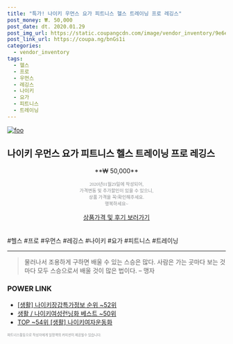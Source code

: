```yaml
--- 
title: "특가! 나이키 우먼스 요가 피트니스 헬스 트레이닝 프로 레깅스" 
post_money: ₩. 50,000 
post_date: dt. 2020.01.29 
post_img_url: https://static.coupangcdn.com/image/vendor_inventory/9e6e/b6431e826ef4a71bf173fdbe4818d51791e7da5ca041c6cd0e4778bcfc40.jpg 
post_link_url: https://coupa.ng/bnGs1i 
categories: 
  - vendor_inventory 
tags: 
  - 헬스 
  - 프로 
  - 우먼스 
  - 레깅스 
  - 나이키 
  - 요가 
  - 피트니스 
  - 트레이닝 
--- 
```

[![foo](https://static.coupangcdn.com/image/vendor_inventory/9e6e/b6431e826ef4a71bf173fdbe4818d51791e7da5ca041c6cd0e4778bcfc40.jpg)](https://coupa.ng/bnGs1i) 

## 나이키 우먼스 요가 피트니스 헬스 트레이닝 프로 레깅스 
<p style="text-align: center;">**₩ 50,000**</p> 
<p style="text-align: center;"><span style="color: #898c8f; font-family: Georgia,Times,serif; font-size: 0.75em;">2020년01월29일에 작성되어, <br>가격변동 및 추가할인이 있을 수 있으니,<br> 상품 가격을 꼭!확인해주세요.<br>행복하세요~</span> 
</p>	 
<div markdown="0" style="text-align: center;"><a href="https://coupa.ng/bnGs1i" class="btn btn--success">상품가격 및 후기 보러가기</a></div> 
<br><br> 
  #헬스 #프로 #우먼스 #레깅스 #나이키 #요가 #피트니스 #트레이닝 
<hr> 

> 물러나서 조용하게 구하면 배울 수 있는 스승은 많다. 사람은 가는 곳마다 보는 것마다 모두 스승으로서 배울 것이 많은 법이다.  – 맹자 


### POWER LINK

* <a href="https://blog.naver.com/sakai111/221775462252" target="_blank"> [생활] 나이키장갑특가정보 순위 ~52위</a>
* <a href="https://blog.naver.com/santokki14/221781942629" target="_blank">생활 / 나이키여성런닝화 베스트 ~50위</a>
* <a href="https://blog.naver.com/fasyy4321/221783058226" target="_blank"> TOP ~54위 [생활] 나이키여자운동화</a>

<span style="color: #898c8f; font-family: Georgia,Times,serif; font-size: 0.55em;">파트너스활동으로 작성자에게 일정액의 커미션이 제공될수 있습니다.</span> 
